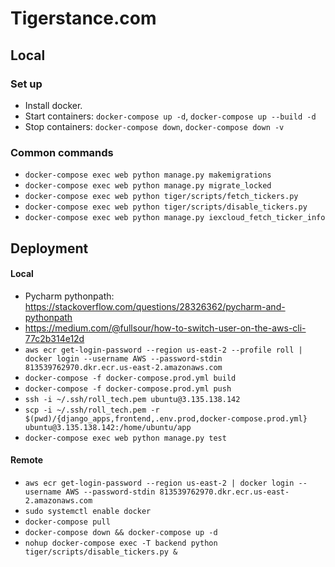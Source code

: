 # Tigerstance.com

## Local

### Set up

* Install docker.
* Start containers: `docker-compose up -d`, `docker-compose up --build -d`
* Stop containers: `docker-compose down`,  `docker-compose down -v`

### Common commands

* `docker-compose exec web python manage.py makemigrations`
* `docker-compose exec web python manage.py migrate_locked`
* `docker-compose exec web python tiger/scripts/fetch_tickers.py`
* `docker-compose exec web python tiger/scripts/disable_tickers.py`
* `docker-compose exec web python manage.py iexcloud_fetch_ticker_info`

## Deployment

#### Local

* Pycharm pythonpath: https://stackoverflow.com/questions/28326362/pycharm-and-pythonpath
* https://medium.com/@fullsour/how-to-switch-user-on-the-aws-cli-77c2b314e12d
* `aws ecr get-login-password --region us-east-2 --profile roll | docker login --username AWS --password-stdin 813539762970.dkr.ecr.us-east-2.amazonaws.com`
* `docker-compose -f docker-compose.prod.yml build`
* `docker-compose -f docker-compose.prod.yml push`
* `ssh -i ~/.ssh/roll_tech.pem ubuntu@3.135.138.142`
* `scp -i ~/.ssh/roll_tech.pem -r $(pwd)/{django_apps,frontend,.env.prod,docker-compose.prod.yml} ubuntu@3.135.138.142:/home/ubuntu/app`
* `docker-compose exec web python manage.py test`

#### Remote

* `aws ecr get-login-password --region us-east-2 | docker login --username AWS --password-stdin 813539762970.dkr.ecr.us-east-2.amazonaws.com`
* `sudo systemctl enable docker`
* `docker-compose pull`
* `docker-compose down && docker-compose up -d`
* `nohup docker-compose exec -T backend python tiger/scripts/disable_tickers.py &`
